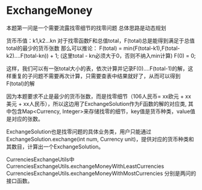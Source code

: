 # ExchangeMoney

本题第一问是一个需要流露找零细节的找零问题
总体思路是动态规划

货币币值：k1,k2...kn
对于找零函数F和总值total，F(total)总是能得到满足于总值total的最少的货币张数
那么可以推论：
F(total) = min{F(total-k1),F(total-k2)....F(total-kn)) + 1; (这里total - kn必须大于0，否则不纳入min计算)
F(0) = 0;

这样，我们可以有一张total大小的表，依次计算并记录F(0)....F(total-1)的解，这样重复的子问题不需要再次计算，只需要查表中结果就好了，从而可以得到F(total)的解

因为本题要求不止是最少的货币张数，而是找零细节（106人民币=  xx欧元 +  xx美元 +  xx人民币），所以这边用了ExchangeSolution作为F函数的解的对应类, 其中包含Map<Currency, Integer>来存储找零的细节，key值是货币种类，value值是对应的张数。

ExchangeSolution也是找零问题的具体业务类，用户只能通过ExchangeSolution.exchange(int num, Currency unit)，提供对应的货币种类和其数目，计算出一个ExchangeSolution。


CurrenciesExchangeUtils中
CurrenciesExchangeUtils.exchangeMoneyWithLeastCurrencies
CurrenciesExchangeUtils.exchangeMoneyWithMostCurrencies
分别是两问的接口函数。
